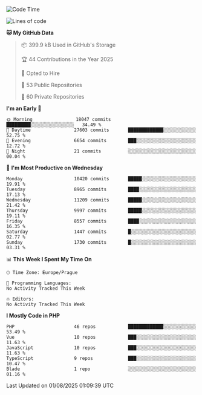 <!--START_SECTION:waka-->
![Code Time](http://img.shields.io/badge/Code%20Time-1%2C584%20hrs%203%20mins-blue)

![Lines of code](https://img.shields.io/badge/From%20Hello%20World%20I%27ve%20Written-15.1%20million%20lines%20of%20code-blue)

**🐱 My GitHub Data** 

> 📦 399.9 kB Used in GitHub's Storage 
 > 
> 🏆 44 Contributions in the Year 2025
 > 
> 💼 Opted to Hire
 > 
> 📜 53 Public Repositories 
 > 
> 🔑 60 Private Repositories 
 > 
**I'm an Early 🐤** 

```text
🌞 Morning                18047 commits       █████████░░░░░░░░░░░░░░░░   34.49 % 
🌆 Daytime                27603 commits       █████████████░░░░░░░░░░░░   52.75 % 
🌃 Evening                6654 commits        ███░░░░░░░░░░░░░░░░░░░░░░   12.72 % 
🌙 Night                  21 commits          ░░░░░░░░░░░░░░░░░░░░░░░░░   00.04 % 
```
📅 **I'm Most Productive on Wednesday** 

```text
Monday                   10420 commits       █████░░░░░░░░░░░░░░░░░░░░   19.91 % 
Tuesday                  8965 commits        ████░░░░░░░░░░░░░░░░░░░░░   17.13 % 
Wednesday                11209 commits       █████░░░░░░░░░░░░░░░░░░░░   21.42 % 
Thursday                 9997 commits        █████░░░░░░░░░░░░░░░░░░░░   19.11 % 
Friday                   8557 commits        ████░░░░░░░░░░░░░░░░░░░░░   16.35 % 
Saturday                 1447 commits        █░░░░░░░░░░░░░░░░░░░░░░░░   02.77 % 
Sunday                   1730 commits        █░░░░░░░░░░░░░░░░░░░░░░░░   03.31 % 
```


📊 **This Week I Spent My Time On** 

```text
🕑︎ Time Zone: Europe/Prague

💬 Programming Languages: 
No Activity Tracked This Week

🔥 Editors: 
No Activity Tracked This Week
```

**I Mostly Code in PHP** 

```text
PHP                      46 repos            █████████████░░░░░░░░░░░░   53.49 % 
Vue                      10 repos            ███░░░░░░░░░░░░░░░░░░░░░░   11.63 % 
JavaScript               10 repos            ███░░░░░░░░░░░░░░░░░░░░░░   11.63 % 
TypeScript               9 repos             ███░░░░░░░░░░░░░░░░░░░░░░   10.47 % 
Blade                    1 repo              ░░░░░░░░░░░░░░░░░░░░░░░░░   01.16 % 
```




 Last Updated on 01/08/2025 01:09:39 UTC
<!--END_SECTION:waka-->
<!--
**AlexKratky/AlexKratky** is a ✨ _special_ ✨ repository because its `README.md` (this file) appears on your GitHub profile.

Here are some ideas to get you started:

- 🔭 I’m currently working on ...
- 🌱 I’m currently learning ...
- 👯 I’m looking to collaborate on ...
- 🤔 I’m looking for help with ...
- 💬 Ask me about ...
- 📫 How to reach me: ...
- 😄 Pronouns: ...
- ⚡ Fun fact: ...
-->
